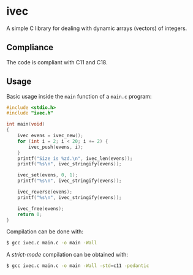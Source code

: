 # ivec

A simple C library for dealing with dynamic arrays (vectors) of integers.

## Compliance

The code is compliant with C11 and C18.

## Usage

Basic usage inside the `main` function of a `main.c` program:

```c
#include <stdio.h>
#include "ivec.h"

int main(void)
{
    ivec evens = ivec_new();
    for (int i = 2; i < 20; i += 2) {
        ivec_push(evens, i);
    }
    printf("Size is %zd.\n", ivec_len(evens));
    printf("%s\n", ivec_stringify(evens));

    ivec_set(evens, 0, 1);
    printf("%s\n", ivec_stringify(evens));

    ivec_reverse(evens);
    printf("%s\n", ivec_stringify(evens));

    ivec_free(evens);
    return 0;
}
```

Compilation can be done with:
```bash
$ gcc ivec.c main.c -o main -Wall
```

A *strict-mode* compilation can be obtained with:
```bash
$ gcc ivec.c main.c -o main -Wall -std=c11 -pedantic
```
